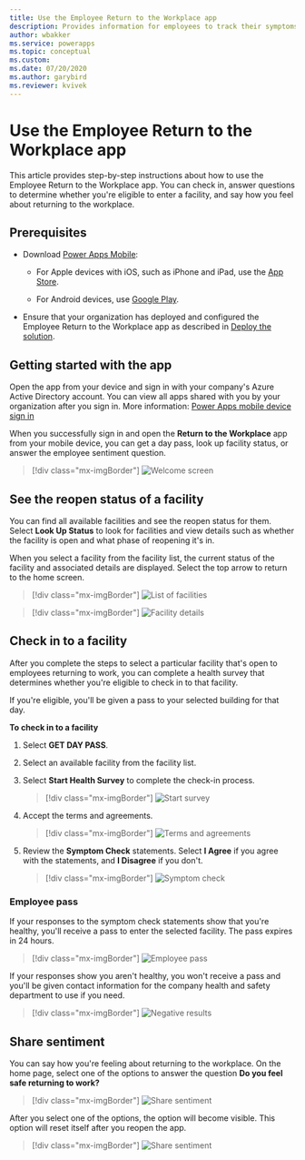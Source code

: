 ```yaml
---
title: Use the Employee Return to the Workplace app
description: Provides information for employees to track their symptoms and determine whether they're eligible to enter into a facility.
author: wbakker
ms.service: powerapps
ms.topic: conceptual
ms.custom: 
ms.date: 07/20/2020
ms.author: garybird
ms.reviewer: kvivek
---
```


# Use the Employee Return to the Workplace app

This article provides step-by-step instructions about how to use the Employee Return to the Workplace app. You can check in, answer questions to determine whether you're eligible to enter a facility, and say how you feel about returning to the workplace.

## Prerequisites

- Download [Power Apps Mobile](https://powerapps.microsoft.com/downloads):

  - For Apple devices with iOS, such as iPhone and iPad, use the [App Store](https://aka.ms/powerappsios).

  - For Android devices, use [Google Play](https://aka.ms/powerappsandroid).

- Ensure that your organization has deployed and configured the Employee Return to the Workplace app as described in [Deploy the solution](deploy.md).<!--SELF, why doesn't this work as a relative link??? -->

## Getting started with the app

Open the app from your device and sign in with your company's Azure Active Directory account. You can view all apps shared with you by your organization after you sign in. More information: [Power Apps mobile device sign in](https://docs.microsoft.com/powerapps/user/run-app-client#open-power-apps-and-sign-in)

When you successfully sign in and open the **Return to the Workplace** app from your mobile device, you can get a day pass, look up facility status, or answer the employee sentiment question.

> [!div class="mx-imgBorder"]
> ![Welcome screen](media/employee-welcome2.png "Welcome screen")

## See the reopen status of a facility

You can find all available facilities and see the reopen status for them<!--note from editor: Suggested.-->. Select **Look Up Status** to look for facilities and view details such as whether the facility is open and what phase of reopening it's in.

When you select a facility from the facility list, the current status of the facility and associated details are displayed. Select the top arrow<!--note from editor: Can we get an inline graphic for this? I took off the bold formatting because I'm pretty sure "Top Arrow" isn't the name that shows up in a tooltip for the graphic.--> to return to the home screen.

> [!div class="mx-imgBorder"]
> ![List of facilities](media/employee-facility-list2.png "List of facilities")

> [!div class="mx-imgBorder"]
> ![Facility details](media/employee-facility-details2.png "Facility details")

## Check in to a facility

After you complete the steps to select a particular facility that's open to employees returning to work, you can complete a health survey that determines whether you're eligible to check in to that facility. 

If you're eligible, you'll be given a pass to your selected building for that day. 

**To check in to a facility**

1. Select **GET DAY PASS**.

2. Select an available facility from the facility list.

3. Select **Start Health Survey** to complete the check-in process.

   > [!div class="mx-imgBorder"]
   > ![Start survey](media/employee-start-survey2.png "Start survey")

4. Accept the terms and agreements.

    > [!div class="mx-imgBorder"]
    > ![Terms and agreements](media/employee-termandagreement.png "Terms and agreements")

5. Review the **Symptom Check** statements. Select **I Agree**  if you agree with the statements, and **I Disagree** if you don't.

   > [!div class="mx-imgBorder"]
   > ![Symptom check](media/employee-agreement.png "Symptom check")

### Employee pass

If your responses to the symptom check statements show that you're healthy, you'll receive a pass to enter the selected facility. The pass expires in 24 hours. 

> [!div class="mx-imgBorder"]
> ![Employee pass](media/employee-pass.png "Employee pass")

If your responses show you aren't healthy, you won't receive a pass and you'll be given contact information for the company health and safety department to use if you need.<!--note from editor: Edit suggested, if the contact information is always provided. Another note: I think the alt text for the following image could be better, since "negative results" these days means that you don't have COVID-19. How about "Message to stay home" or something similar?-->

> [!div class="mx-imgBorder"]
> ![Negative results](media/employee-pass-negative.png "Negative results")

## Share sentiment

You can say how you're feeling about returning to the workplace. On the home page, select one of the options to answer the question **Do you feel safe returning to work?**<!--Suggested.-->  

> [!div class="mx-imgBorder"]
> ![Share sentiment](media/employee-share-sentiment2.png "Share sentiment")

After you select one of the options, the option will become visible.<!--But it must have been visible for someone to select it in the first place, right? I don't understand what happens here, but maybe it will be clear to the person using the app. I also don't know why there's a percentage in the following screenshot. Can people say that they feel 75% "yes" about returning to work?--> This option will reset itself after you reopen the app.<!--note from editor: The alt text for the following screenshot needs to be different from the previous screenshot, but I'm not sure what to suggest.-->

> [!div class="mx-imgBorder"]
> ![Share sentiment](media/employee-share-sentiment2-2.png "Share sentiment")

<!--
## Issues and feedback

- To report an issue with the Return to the Workplace solution, visit <https://aka.ms/rtw-issues>.

- For feedback about the Return to the Workplace solution, visit <https://aka.ms/rtw-feedback>. 
